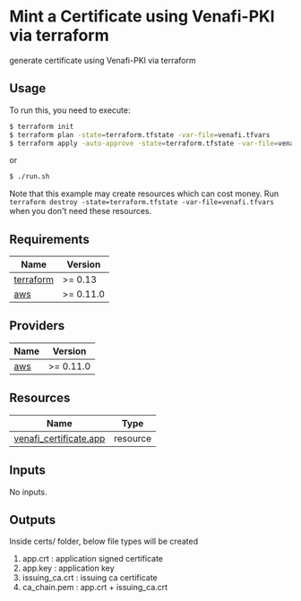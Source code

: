# Mint a Certificate using Venafi-PKI via terraform

generate certificate using Venafi-PKI via terraform

## Usage

To run this, you need to execute:

```bash
$ terraform init
$ terraform plan -state=terraform.tfstate -var-file=venafi.tfvars
$ terraform apply -auto-approve -state=terraform.tfstate -var-file=venafi.tfvars
```
or

```bash
$ ./run.sh
```

Note that this example may create resources which can cost money. Run `terraform destroy -state=terraform.tfstate -var-file=venafi.tfvars` when you don't need these resources.

<!-- BEGINNING OF PRE-COMMIT-TERRAFORM DOCS HOOK -->
## Requirements

| Name | Version |
|------|---------|
| <a name="requirement_terraform"></a> [terraform](#requirement\_terraform) | >= 0.13 |
| <a name="requirement_venafi"></a> [aws](#requirement\_venafi) | >= 0.11.0 |

## Providers

| Name | Version |
|------|---------|
| <a name="provider_venafi"></a> [aws](#provider\_venafi) | >= 0.11.0 |

## Resources

| Name | Type |
|------|------|
| [venafi_certificate.app](https://registry.terraform.io/providers/Venafi/venafi/latest/docs/resources/venafi_certificate) | resource |


## Inputs

No inputs.

## Outputs

Inside certs/ folder, below file types will be created
1. app.crt          :   application signed certificate
2. app.key          :   application key
3. issuing_ca.crt   :   issuing ca certificate
4. ca_chain.pem     :   app.crt + issuing_ca.crt